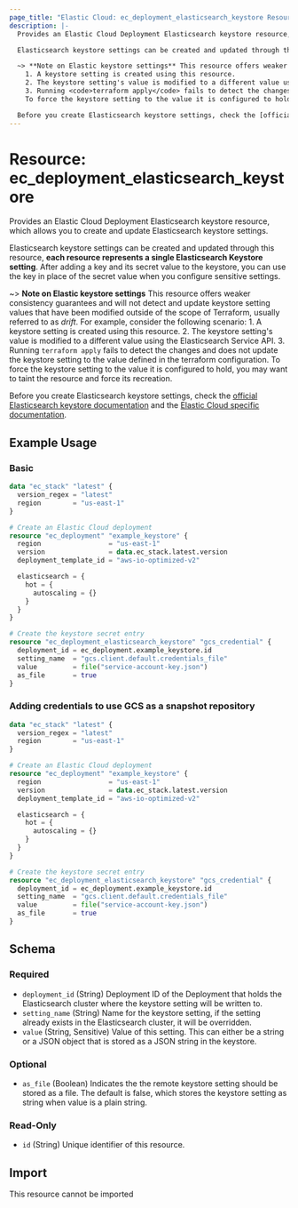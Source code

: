 ```yaml
---
page_title: "Elastic Cloud: ec_deployment_elasticsearch_keystore Resource"
description: |-
  Provides an Elastic Cloud Deployment Elasticsearch keystore resource, which allows you to create and update Elasticsearch keystore settings.

  Elasticsearch keystore settings can be created and updated through this resource, **each resource represents a single Elasticsearch Keystore setting**. After adding a key and its secret value to the keystore, you can use the key in place of the secret value when you configure sensitive settings.

  ~> **Note on Elastic keystore settings** This resource offers weaker consistency guarantees and will not detect and update keystore setting values that have been modified outside of the scope of Terraform, usually referred to as _drift_. For example, consider the following scenario:
    1. A keystore setting is created using this resource.
    2. The keystore setting's value is modified to a different value using the Elasticsearch Service API.
    3. Running <code>terraform apply</code> fails to detect the changes and does not update the keystore setting to the value defined in the terraform configuration.
    To force the keystore setting to the value it is configured to hold, you may want to taint the resource and force its recreation.

  Before you create Elasticsearch keystore settings, check the [official Elasticsearch keystore documentation](https://www.elastic.co/guide/en/elasticsearch/reference/master/elasticsearch-keystore.html) and the [Elastic Cloud specific documentation](https://www.elastic.co/guide/en/cloud/current/ec-configuring-keystore.html).
---
```


# Resource: ec_deployment_elasticsearch_keystore

Provides an Elastic Cloud Deployment Elasticsearch keystore resource, which allows you to create and update Elasticsearch keystore settings.

  Elasticsearch keystore settings can be created and updated through this resource, **each resource represents a single Elasticsearch Keystore setting**. After adding a key and its secret value to the keystore, you can use the key in place of the secret value when you configure sensitive settings.

  ~> **Note on Elastic keystore settings** This resource offers weaker consistency guarantees and will not detect and update keystore setting values that have been modified outside of the scope of Terraform, usually referred to as _drift_. For example, consider the following scenario:
    1. A keystore setting is created using this resource.
    2. The keystore setting's value is modified to a different value using the Elasticsearch Service API.
    3. Running <code>terraform apply</code> fails to detect the changes and does not update the keystore setting to the value defined in the terraform configuration.
    To force the keystore setting to the value it is configured to hold, you may want to taint the resource and force its recreation.

  Before you create Elasticsearch keystore settings, check the [official Elasticsearch keystore documentation](https://www.elastic.co/guide/en/elasticsearch/reference/master/elasticsearch-keystore.html) and the [Elastic Cloud specific documentation](https://www.elastic.co/guide/en/cloud/current/ec-configuring-keystore.html).

## Example Usage

### Basic

```terraform
data "ec_stack" "latest" {
  version_regex = "latest"
  region        = "us-east-1"
}

# Create an Elastic Cloud deployment
resource "ec_deployment" "example_keystore" {
  region                 = "us-east-1"
  version                = data.ec_stack.latest.version
  deployment_template_id = "aws-io-optimized-v2"

  elasticsearch = {
    hot = {
      autoscaling = {}
    }
  }
}

# Create the keystore secret entry
resource "ec_deployment_elasticsearch_keystore" "gcs_credential" {
  deployment_id = ec_deployment.example_keystore.id
  setting_name  = "gcs.client.default.credentials_file"
  value         = file("service-account-key.json")
  as_file       = true
}
```

### Adding credentials to use GCS as a snapshot repository

```terraform
data "ec_stack" "latest" {
  version_regex = "latest"
  region        = "us-east-1"
}

# Create an Elastic Cloud deployment
resource "ec_deployment" "example_keystore" {
  region                 = "us-east-1"
  version                = data.ec_stack.latest.version
  deployment_template_id = "aws-io-optimized-v2"

  elasticsearch = {
    hot = {
      autoscaling = {}
    }
  }
}

# Create the keystore secret entry
resource "ec_deployment_elasticsearch_keystore" "gcs_credential" {
  deployment_id = ec_deployment.example_keystore.id
  setting_name  = "gcs.client.default.credentials_file"
  value         = file("service-account-key.json")
  as_file       = true
}
```

<!-- schema generated by tfplugindocs -->
## Schema

### Required

- `deployment_id` (String) Deployment ID of the Deployment that holds the Elasticsearch cluster where the keystore setting will be written to.
- `setting_name` (String) Name for the keystore setting, if the setting already exists in the Elasticsearch cluster, it will be overridden.
- `value` (String, Sensitive) Value of this setting. This can either be a string or a JSON object that is stored as a JSON string in the keystore.

### Optional

- `as_file` (Boolean) Indicates the the remote keystore setting should be stored as a file. The default is false, which stores the keystore setting as string when value is a plain string.

### Read-Only

- `id` (String) Unique identifier of this resource.

## Import

This resource cannot be imported
